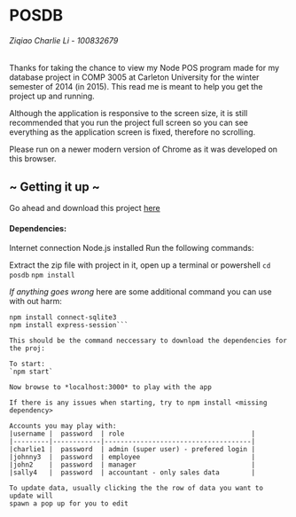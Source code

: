 # POSDB
###### Ziqiao Charlie Li - 100832679

Thanks for taking the chance to view my Node POS program made for my database 
project in COMP 3005 at Carleton University for the winter semester of 2014 
(in 2015). This read me is meant to help you get the project up and running. 

Although the application is responsive to the screen size, it is still recommended that you 
run the project full screen so you can see everything as the application screen is fixed,
therefore no scrolling.

Please run on a newer modern version of Chrome as it was developed on this 
browser.

## ~ Getting it up ~

Go ahead and download this project [here](/zcharli/posdb/archive/master.zip) 

#### Dependencies:
Internet connection 
Node.js installed
Run the following commands:

Extract the zip file with project in it, open up a terminal or powershell
`cd posdb`
`npm install`

*If anything goes wrong* here are some additional command you can use with out harm:
```npm install sqlit3
npm install connect-sqlite3
npm install express-session```

This should be the command neccessary to download the dependencies for the proj:

To start:
`npm start`

Now browse to *localhost:3000* to play with the app

If there is any issues when starting, try to npm install <missing dependency>

Accounts you may play with:
|username |  password  | role								 |
|---------|------------|-------------------------------------|
|charlie1 |  password  | admin (super user) - prefered login |
|johnny3  |  password  | employee							 |
|john2    |  password  | manager							 |
|sally4   |  password  | accountant - only sales data        |

To update data, usually clicking the the row of data you want to update will 
spawn a pop up for you to edit
